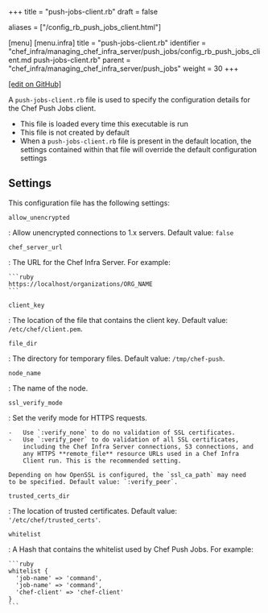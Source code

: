 +++
title = "push-jobs-client.rb"
draft = false

aliases = ["/config_rb_push_jobs_client.html"]

[menu]
  [menu.infra]
    title = "push-jobs-client.rb"
    identifier = "chef_infra/managing_chef_infra_server/push_jobs/config_rb_push_jobs_client.md push-jobs-client.rb"
    parent = "chef_infra/managing_chef_infra_server/push_jobs"
    weight = 30
+++

[\[edit on GitHub\]](https://github.com/chef/chef-web-docs/blob/master/content/config_rb_push_jobs_client.md)

A `push-jobs-client.rb` file is used to specify the configuration
details for the Chef Push Jobs client.

-   This file is loaded every time this executable is run
-   This file is not created by default
-   When a `push-jobs-client.rb` file is present in the default
    location, the settings contained within that file will override the
    default configuration settings

## Settings

This configuration file has the following settings:

`allow_unencrypted`

:   Allow unencrypted connections to 1.x servers. Default value: `false`

`chef_server_url`

:   The URL for the Chef Infra Server. For example:

    ```ruby
    https://localhost/organizations/ORG_NAME
    ```

`client_key`

:   The location of the file that contains the client key. Default
    value: `/etc/chef/client.pem`.

`file_dir`

:   The directory for temporary files. Default value: `/tmp/chef-push`.

`node_name`

:   The name of the node.

`ssl_verify_mode`

:   Set the verify mode for HTTPS requests.

    -   Use `:verify_none` to do no validation of SSL certificates.
    -   Use `:verify_peer` to do validation of all SSL certificates,
        including the Chef Infra Server connections, S3 connections, and
        any HTTPS **remote_file** resource URLs used in a Chef Infra
        Client run. This is the recommended setting.

    Depending on how OpenSSL is configured, the `ssl_ca_path` may need
    to be specified. Default value: `:verify_peer`.

`trusted_certs_dir`

:   The location of trusted certificates. Default value:
    `'/etc/chef/trusted_certs'`.

`whitelist`

:   A Hash that contains the whitelist used by Chef Push Jobs. For
    example:

    ```ruby
    whitelist {
      'job-name' => 'command',
      'job-name' => 'command',
      'chef-client' => 'chef-client'
    }
    ```
